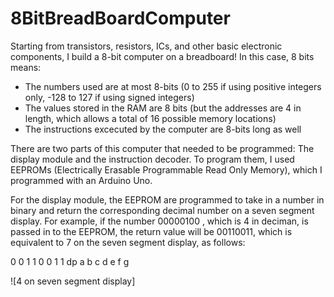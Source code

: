 # 8BitBreadBoardComputer

Starting from transistors, resistors, ICs, and other basic electronic components, I build a 8-bit computer on a breadboard! In this case, 8 bits means:

- The numbers used are at most 8-bits (0 to 255 if using positive integers only, -128 to 127 if using signed integers)
- The values stored in the RAM are 8 bits (but the addresses are 4 in length, which allows a total of 16 possible memory locations)
- The instructions excecuted by the computer are 8-bits long as well

There are two parts of this computer that needed to be programmed: The display module and the instruction decoder. To program them, I used EEPROMs (Electrically Erasable Programmable Read Only Memory), which I programmed with an Arduino Uno.

For the display module, the EEPROM are programmed to take in a number in binary and return the corresponding decimal number on a seven segment display.
For example, if the number 00000100 , which is 4 in deciman, is passed in to the EEPROM, the return value will be 00110011, which is equivalent to 7 on the seven segment display, as follows:

  0   0   1   1   0   0   1   1
  dp  a   b   c   d   e   f   g
  
  ![4 on seven segment display]
  
